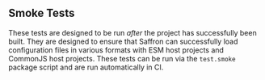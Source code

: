 ## Smoke Tests

These tests are designed to be run _after_ the project has successfully been built. They are designed to
ensure that Saffron can successfully load configuration files in various formats with ESM host projects
and CommonJS host projects. These tests can be run via the `test.smoke` package script and are run
automatically in CI.
